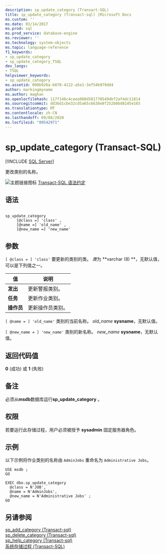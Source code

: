 ```yaml
---
description: sp_update_category (Transact-SQL)
title: sp_update_category (Transact-sql) |Microsoft Docs
ms.custom: ''
ms.date: 03/14/2017
ms.prod: sql
ms.prod_service: database-engine
ms.reviewer: ''
ms.technology: system-objects
ms.topic: language-reference
f1_keywords:
- sp_update_category
- sp_update_category_TSQL
dev_langs:
- TSQL
helpviewer_keywords:
- sp_update_category
ms.assetid: 098b926a-b078-4122-a5e1-3ef54b979dd4
author: markingmyname
ms.author: maghan
ms.openlocfilehash: 117f146c4ceea988d5817785494bf2af4dc11814
ms.sourcegitcommit: dd36d1cbe32cd5a65c6638e8f252b0bd8145e165
ms.translationtype: MT
ms.contentlocale: zh-CN
ms.lasthandoff: 09/08/2020
ms.locfileid: "89542971"
---
```

# <a name="sp_update_category-transact-sql"></a>sp_update_category (Transact-SQL)
[!INCLUDE [SQL Server](../../includes/applies-to-version/sqlserver.md)]

  更改类别的名称。  
  
 ![主题链接图标](../../database-engine/configure-windows/media/topic-link.gif "“主题链接”图标") [Transact-SQL 语法约定](../../t-sql/language-elements/transact-sql-syntax-conventions-transact-sql.md)  
  
## <a name="syntax"></a>语法  
  
```  
  
sp_update_category  
     [@class =] 'class' ,   
     [@name =] 'old_name' ,  
     [@new_name =] 'new_name'  
```  
  
## <a name="arguments"></a>参数  
`[ @class = ] 'class'` 要更新的类别的类。 *类*为 **varchar (8) **，无默认值，可以是下列值之一。  
  
|值|说明|  
|-----------|-----------------|  
|**发出**|更新警报类别。|  
|**任务**|更新作业类别。|  
|**操作员**|更新操作员类别。|  
  
`[ @name = ] 'old_name'` 类别的当前名称。 *old_name* **sysname**，无默认值。  
  
`[ @new_name = ] 'new_name'` 类别的新名称。 *new_name* **sysname**，无默认值。  
  
## <a name="return-code-values"></a>返回代码值  
 **0** (成功) 或 **1** (失败)   
  
## <a name="remarks"></a>备注  
 必须从**msdb**数据库运行**sp_update_category** 。  
  
## <a name="permissions"></a>权限  
 若要运行此存储过程，用户必须被授予 **sysadmin** 固定服务器角色。  
  
## <a name="examples"></a>示例  
 以下示例将作业类别的名称由 `AdminJobs` 重命名为 `Administrative Jobs`。  
  
```  
USE msdb ;  
GO  
  
EXEC dbo.sp_update_category  
  @class = N'JOB',  
  @name = N'AdminJobs',  
  @new_name = N'Administrative Jobs' ;  
GO  
```  
  
## <a name="see-also"></a>另请参阅  
 [sp_add_category &#40;Transact-sql&#41;](../../relational-databases/system-stored-procedures/sp-add-category-transact-sql.md)   
 [sp_delete_category &#40;Transact-sql&#41;](../../relational-databases/system-stored-procedures/sp-delete-category-transact-sql.md)   
 [sp_help_category &#40;Transact-sql&#41;](../../relational-databases/system-stored-procedures/sp-help-category-transact-sql.md)   
 [系统存储过程 (Transact-SQL)](../../relational-databases/system-stored-procedures/system-stored-procedures-transact-sql.md)  
  
  
